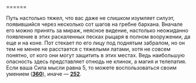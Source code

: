 ======

Путь настолько тяжел, что вас даже не слишком изумляет силуэт, появившийся через несколько сот шагов на гребне бархана. Вначале его можно принять за мираж, неясное видение, настолько неожиданно появление в этих раскаленных песках рыцаря в полном вооружении, да еще и на коне. Пот стекает по его лицу под поднятым забралом, но он тем не менее не расстается с тяжелыми латами, хотя не совсем понятно, от кого они могут защитить в этих местах. Ведь наибольшую опасность здесь представляет отнюдь не клинок, а магия и телепатия. Если ваша Сила мысли равна 5, то можете воспользоваться своим умением ([**360**](#n_360)), иначе — [**252**](#n_252).

